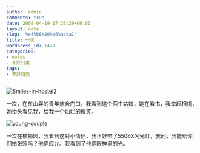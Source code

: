 ```yaml
---
author: admin
comments: true
date: 2008-04-19 17:26:29+00:00
layout: note
slug: '%e4%b8%80%e6%ac%a1'
title: 一次
wordpress_id: 1477
categories:
- notes
- 不好归类
tags:
- 不好归类
---
```


[![Smiles-in-hostel2](http://pic.yupoo.com/ctb.my/0343156d9de1/medium.jpg)](http://www.yupoo.com/photos/view?id=ff808081195c5de5011967abf290063a)

一次，在东山弄的青年旅舍门口，我看到这个陌生姑娘，她在看书，我举起相机，她抬头看见我，给我一个灿烂的微笑。

[![young-couple](http://pic.yupoo.com/ctb.my/9165756da097/medium.jpg)](http://www.yupoo.com/photos/view?id=ff808081195c5f77011967b663c807c7)

一次在植物园，我看到这对小情侣，我正好带了550EX闪光灯，我问，我能给你们拍张照吗？他俩应允。我看到了他俩眼神里的光。


